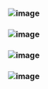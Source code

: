 ### ![image](https://github.com/user-attachments/assets/206fe635-634a-4aa5-96e0-0f7b777c7c7b)
### ![image](https://github.com/user-attachments/assets/0fac8394-6ca9-44ce-a0b8-5f0a69d8ac12)
### ![image](https://github.com/user-attachments/assets/fa2c948a-87ed-42e6-a062-a947a6637dfe)
### ![image](https://github.com/user-attachments/assets/711dc925-50c6-4f58-8c4b-c99950f39e88)
